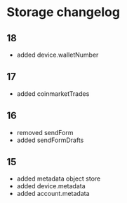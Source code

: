 # Storage changelog

## 18
-   added device.walletNumber

## 17

-   added coinmarketTrades

## 16

-   removed sendForm
-   added sendFormDrafts

## 15

-   added metadata object store
-   added device.metadata
-   added account.metadata
